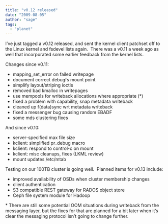 ```yaml
---
title: "v0.12 released"
date: "2009-08-05"
author: "sage"
tags: 
  - "planet"
---
```


I’ve just tagged a v0.12 released, and sent the kernel client patchset off to the Linux kernel and fsdevel lists again.  There was a v0.11 a week ago as well that incorporated some earlier feedback from the kernel lists.

Changes since v0.11:

- mapping\_set\_error on failed writepage
- document correct debugfs mount point
- simplify layout/striping ioctls
- removed bad kmalloc in writepages
- use mempools for writeback allocations where appropriate (\*)
- fixed a problem with capability, snap metadata writeback
- cleaned up f(data)sync wrt metadata writeback
- fixed a messenger bug causing random EBADF
- some mds clustering fixes

And since v0.10:

- server-specified max file size
- kclient: simplified pr\_debug macro
- kclient: respond to control-c on mount
- kclient: misc cleanups, fixes (LKML review)
- mount updates /etc/mtab

Testing on our 100TB cluster is going well.  Planned items for v0.13 include:

- improved availability of OSDs when cluster membership changes
- client authentication
- S3 compatible REST gateway for RADOS object store
- Ceph file system module for Hadoop

\* There are still some potential OOM situations during writeback from the messaging layer, but the fixes for that are planned for a bit later when it’s clear the messaging protocol isn’t going to change further.

